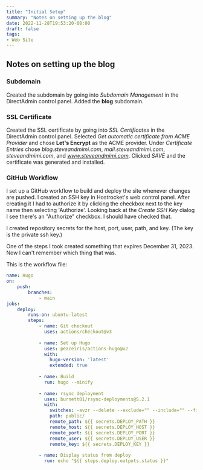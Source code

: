 ```yaml
---
title: "Initial Setup"
summary: "Notes on setting up the blog"
date: 2022-11-28T19:53:20-08:00
draft: false
tags:
- Web Site
---
```


## Notes on setting up the blog

### Subdomain

Created the subdomain by going into *Subdomain Management* in the DirectAdmin control panel. Added the **blog** subdomain. 

### SSL Certificate

Created the SSL certificate by going into *SSL Certificates* in the DirectAdmin control panel. Selected *Get automatic certificate from ACME Provider* and chose **Let's Encrypt** as the ACME provider. Under *Certificate Entries* chose *blog.steveandmimi.com*, *mail.steveandmimi.com*, *steveandmimi.com*, and *www.steveandmimi.com*. Clicked *SAVE* and the certificate was generated and installed.

### GitHub Workflow

I set up a GitHub workflow to build and deploy the site whenever changes are pushed. I created an SSH key in Hostrocket's web control panel. After creating it I had to authorize it by clicking the checkbox next to the key name then selecting 'Authorize'. Looking back at the *Create SSH Key* dialog I see there's an "Authorize" checkbox. I should have checked that.

I created repository secrets for the host, port, user, path, and key. (The key is the private ssh key.)

One of the steps I took created something that expires December 31, 2023. Now I can't remember which thing that was.

This is the workflow file:

```yaml
name: Hugo
on: 
    push:
        branches:
            - main
jobs:
    deploy:
        runs-on: ubuntu-latest
        steps:
            - name: Git checkout
              uses: actions/checkout@v3
              
            - name: Set up Hugo
              uses: peaceiris/actions-hugo@v2
              with:
                hugo-version: 'latest'
                extended: true
                
            - name: Build
              run: hugo --minify
              
            - name: rsync deployment
              uses: burnett01/rsync-deployments@5.2.1
              with:
                switches: -avzr --delete --exclude="" --include="" --filter=""
                path: public/
                remote_path: ${{ secrets.DEPLOY_PATH }}
                remote_host: ${{ secrets.DEPLOY_HOST }}
                remote_port: ${{ secrets.DEPLOY_PORT }}
                remote_user: ${{ secrets.DEPLOY_USER }}
                remote_key: ${{ secrets.DEPLOY_KEY }}
                
            - name: Display status from deploy
              run: echo "${{ steps.deploy.outputs.status }}"
```